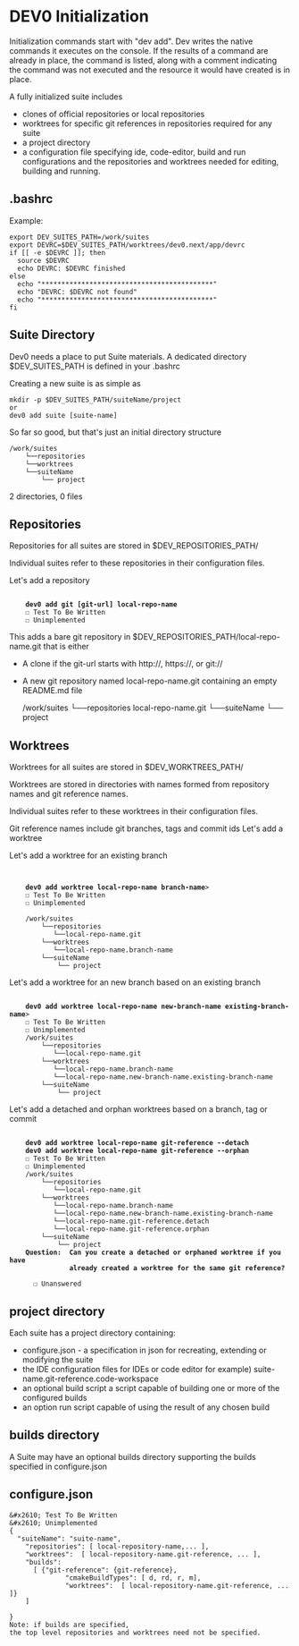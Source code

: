 # DEV0 Initialization

Initialization commands start with "dev add".
Dev writes the native commands it executes on the console.
If the results of a command are already in place, the command is listed,
along with a comment indicating the command was not executed
and the resource it would have created is in place.

A fully initialized suite includes

- clones of official repositories or local repositories
- worktrees for specific git references in repositories required for any suite
- a project directory
- a configuration file specifying ide, code-editor, build and run configurations
and the repositories and worktrees needed for editing, building and running.

## .bashrc

Example:

    export DEV_SUITES_PATH=/work/suites
    export DEVRC=$DEV_SUITES_PATH/worktrees/dev0.next/app/devrc
    if [[ -e $DEVRC ]]; then
      source $DEVRC
      echo DEVRC: $DEVRC finished
    else
      echo "*******************************************"
      echo "DEVRC: $DEVRC not found"
      echo "*******************************************"
    fi

## Suite Directory

Dev0 needs a place to put Suite materials.
A dedicated directory $DEV_SUITES_PATH is defined in your .bashrc

Creating a new suite is as simple as

    mkdir -p $DEV_SUITES_PATH/suiteName/project
    or
    dev0 add suite [suite-name]

So far so good, but that's just an initial directory structure

    /work/suites
        └──repositories
        └──worktrees
        └──suiteName
            └── project

2 directories, 0 files

## Repositories

Repositories for all suites are stored in $DEV_REPOSITORIES_PATH/

Individual suites refer to these repositories in their configuration files.

Let's add a repository

<pre><code>
    <b>dev0 add git [git-url] local-repo-name</b>
    &#x2610; Test To Be Written
    &#x2610; Unimplemented
</code></pre>

This adds a bare git repository in $DEV_REPOSITORIES_PATH/local-repo-name.git
that is either

- A clone if the git-url starts with http://, https://, or git://
- A new git repository named local-repo-name.git containing an empty README.md file

    /work/suites
        └──repositories
           local-repo-name.git
        └──suiteName
            └── project

## Worktrees

Worktrees for all suites are stored in $DEV_WORKTREES_PATH/

Worktrees are stored in directories with names formed from repository names
and git reference names.

Individual suites refer to these worktrees in their configuration files.

Git reference names include git branches, tags and commit ids
Let's add a worktree

Let's add a worktree for an existing branch

  <pre><code>

    <b>dev0 add worktree local-repo-name branch-name</b>>
    &#x2610; Test To Be Written
    &#x2610; Unimplemented

    /work/suites
        └──repositories
           └──local-repo-name.git
        └──worktrees
           └──local-repo-name.branch-name
        └──suiteName
            └── project
</code></pre>
Let's add a worktree for an new branch based on an existing branch

  <pre><code>
    <b>dev0 add worktree local-repo-name new-branch-name existing-branch-name</b>>
    &#x2610; Test To Be Written
    &#x2610; Unimplemented
    /work/suites
        └──repositories
           └──local-repo-name.git
        └──worktrees
           └──local-repo-name.branch-name
           └──local-repo-name.new-branch-name.existing-branch-name
        └──suiteName
            └── project
</code></pre>
Let's add a detached and orphan worktrees based on a branch, tag or commit
<pre><code>
    <b>dev0 add worktree local-repo-name git-reference --detach</b>
    <b>dev0 add worktree local-repo-name git-reference --orphan</b>
    &#x2610; Test To Be Written
    &#x2610; Unimplemented
    /work/suites
        └──repositories
           └──local-repo-name.git
        └──worktrees
           └──local-repo-name.branch-name
           └──local-repo-name.new-branch-name.existing-branch-name
           └──local-repo-name.git-reference.detach
           └──local-repo-name.git-reference.orphan
        └──suiteName
            └── project
    <b>Question:  Can you create a detached or orphaned worktree if you have
               already created a worktree for the same git reference?</b>

      &#x2610; Unanswered</b>
</code></pre>

## project directory

Each suite has a project directory containing:

- configure.json - a specification in json for recreating, extending
  or modifying the suite
- the IDE configuration files for IDEs or code editor for example) suite-name.git-reference.code-workspace
- an optional build script a script capable of building
  one or more of the configured builds
- an option run script capable of using the result of any chosen build

## builds directory

A Suite may have an optional builds directory supporting the builds
specified in configure.json

## configure.json

    &#x2610; Test To Be Written
    &#x2610; Unimplemented
    {
      "suiteName": "suite-name",
        "repositories": [ local-repository-name,... ],
        "worktrees":  [ local-repository-name.git-reference, ... ],
        "builds":
          [ {"git-reference": {git-reference},
                  "cmakeBuildTypes": [ d, rd, r, m],
                  "worktrees":  [ local-repository-name.git-reference, ... ]}
        ]

    }
    Note: if builds are specified,
    the top level repositories and worktrees need not be specified.
